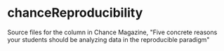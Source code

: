 chanceReproducibility
=====================

Source files for the column in Chance Magazine, "Five concrete reasons your students should be analyzing data in the reproducible paradigm"
